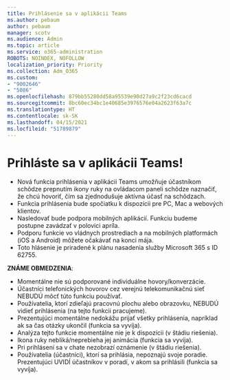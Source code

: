 ```yaml
---
title: Prihlásenie sa v aplikácii Teams
ms.author: pebaum
author: pebaum
manager: scotv
ms.audience: Admin
ms.topic: article
ms.service: o365-administration
ROBOTS: NOINDEX, NOFOLLOW
localization_priority: Priority
ms.collection: Adm_O365
ms.custom:
- "9002646"
- "5086"
ms.openlocfilehash: 879bb55280dd58a95539e90d27a9c2f23cd6cacd
ms.sourcegitcommit: 8bc60ec34bc1e40685e3976576e04a2623f63a7c
ms.translationtype: HT
ms.contentlocale: sk-SK
ms.lasthandoff: 04/15/2021
ms.locfileid: "51789879"
---
```

# <a name="raise-your-hand-in-teams"></a>Prihláste sa v aplikácii Teams!

- Nová funkcia prihlásenia v aplikácii Teams umožňuje účastníkom schôdze prepnutím ikony ruky na ovládacom paneli schôdze naznačiť, že chcú hovoriť, čím sa zjednodušuje aktívna účasť na schôdzach.
- Funkcia prihlásenia bude spočiatku k dispozícii pre PC, Mac a webových klientov.
- Nasledovať bude podpora mobilných aplikácií. Funkciu budeme postupne zavádzať v polovici apríla.
- Podporu funkcie vo vládnych prostrediach a na mobilných platformách (iOS a Android) môžete očakávať na konci mája.
- Toto hlásenie je priradené k plánu nasadenia služby Microsoft 365 s ID 62755.

**ZNÁME OBMEDZENIA**:

- Momentálne nie sú podporované individuálne hovory/konverzácie.
- Účastníci telefonických hovorov cez verejnú telekomunikačnú sieť NEBUDÚ môcť túto funkciu používať.
- Používatelia, ktorí zdieľajú pracovnú plochu alebo obrazovku, NEBUDÚ vidieť prihlásenia (na tejto funkcii pracujeme).
- Prezentujúci momentálne nedokážu prijať všetky prihlásenia, napríklad ak sa čas otázky ukončil (funkcia sa vyvíja).
- Analýza tejto funkcie momentálne nie je k dispozícii (v štádiu riešenia).
- Ikona ruky nebliká/neprebieha jej animácia (funkcia sa vyvíja).
- Pri prihlásení sa v chate nezobrazí oznámenie (v štádiu riešenia).
- Používatelia (účastníci), ktorí sa prihlásia, nepoznajú svoje poradie. Prezentujúci UVIDÍ účastníkov v poradí, v akom sa prihlásili (funkcia sa vyvíja).
